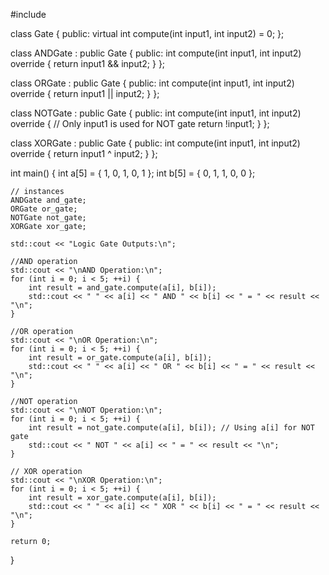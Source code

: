 #include <iostream>


class Gate {
public:
    virtual int compute(int input1, int input2) = 0;
};


class ANDGate : public Gate {
public:
    int compute(int input1, int input2) override {
        return input1 && input2;
    }
};


class ORGate : public Gate {
public:
    int compute(int input1, int input2) override {
        return input1 || input2;
    }
};


class NOTGate : public Gate {
public:
    int compute(int input1, int input2) override {
        // Only input1 is used for NOT gate
        return !input1;
    }
};


class XORGate : public Gate {
public:
    int compute(int input1, int input2) override {
        return input1 ^ input2;
    }
};

int main() {
    int a[5] = { 1, 0, 1, 0, 1 };
    int b[5] = { 0, 1, 1, 0, 0 };

    // instances
    ANDGate and_gate;
    ORGate or_gate;
    NOTGate not_gate;
    XORGate xor_gate;

    std::cout << "Logic Gate Outputs:\n";

    //AND operation
    std::cout << "\nAND Operation:\n";
    for (int i = 0; i < 5; ++i) {
        int result = and_gate.compute(a[i], b[i]);
        std::cout << " " << a[i] << " AND " << b[i] << " = " << result << "\n";
    }

    //OR operation
    std::cout << "\nOR Operation:\n";
    for (int i = 0; i < 5; ++i) {
        int result = or_gate.compute(a[i], b[i]);
        std::cout << " " << a[i] << " OR " << b[i] << " = " << result << "\n";
    }

    //NOT operation
    std::cout << "\nNOT Operation:\n";
    for (int i = 0; i < 5; ++i) {
        int result = not_gate.compute(a[i], b[i]); // Using a[i] for NOT gate
        std::cout << " NOT " << a[i] << " = " << result << "\n";
    }

    // XOR operation
    std::cout << "\nXOR Operation:\n";
    for (int i = 0; i < 5; ++i) {
        int result = xor_gate.compute(a[i], b[i]);
        std::cout << " " << a[i] << " XOR " << b[i] << " = " << result << "\n";
    }

    return 0;
}
